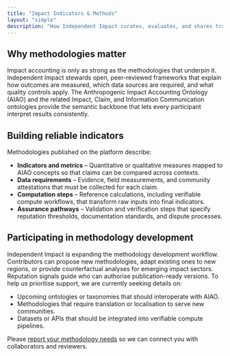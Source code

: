 ```yaml
---
title: "Impact Indicators & Methods"
layout: "simple"
description: "How Independent Impact curates, evaluates, and shares transparent methodologies and indicators."
---
```


## Why methodologies matter

Impact accounting is only as strong as the methodologies that underpin it. Independent Impact stewards open, peer-reviewed frameworks that explain how outcomes are measured, which data sources are required, and what quality controls apply. The Anthropogenic Impact Accounting Ontology (AIAO) and the related Impact, Claim, and Information Communication ontologies provide the semantic backbone that lets every participant interpret results consistently.

## Building reliable indicators

Methodologies published on the platform describe:

- **Indicators and metrics** – Quantitative or qualitative measures mapped to AIAO concepts so that claims can be compared across contexts.
- **Data requirements** – Evidence, field measurements, and community attestations that must be collected for each claim.
- **Computation steps** – Reference calculations, including verifiable compute workflows, that transform raw inputs into final indicators.
- **Assurance pathways** – Validation and verification steps that specify reputation thresholds, documentation standards, and dispute processes.

## Participating in methodology development

Independent Impact is expanding the methodology development workflow. Contributors can propose new methodologies, adapt existing ones to new regions, or provide counterfactual analyses for emerging impact sectors. Reputation signals guide who can authorise publication-ready versions. To help us prioritise support, we are currently seeking details on:

- Upcoming ontologies or taxonomies that should interoperate with AIAO.
- Methodologies that require translation or localisation to serve new communities.
- Datasets or APIs that should be integrated into verifiable compute pipelines.

Please [report your methodology needs](/report-impact/) so we can connect you with collaborators and reviewers.
